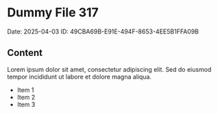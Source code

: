 # Dummy File 317

Date: 2025-04-03
ID: 49CBA69B-E91E-494F-8653-4EE5B1FFA09B

## Content

Lorem ipsum dolor sit amet, consectetur adipiscing elit.
Sed do eiusmod tempor incididunt ut labore et dolore magna aliqua.

* Item 1
* Item 2
* Item 3

